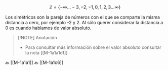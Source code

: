 $$\mathbb{Z}=\left\{-\infty...-3,-2,-1,0,1,2,3...\infty\right\}$$

Los simétricos son la pareja de números con el que se comparte la misma distancia a cero, por ejemplo -2 y 2. Al sólo querer considerar la distancia a 0 es cuando hablamos de valor absoluto.

> [!NOTE] Anotación
> - Para consultar más información sobre el valor absoluto consultar la nota [[M-1a1a1e1]]

🔙 [[M-1a1a1]]
🔙 [[M-1a1c6]]